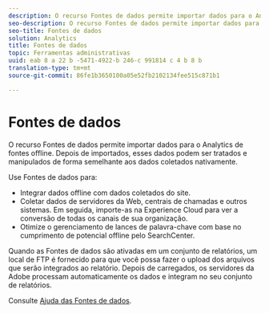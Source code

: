 ```yaml
---
description: O recurso Fontes de dados permite importar dados para o Analytics de fontes offline. Depois de importados, esses dados podem ser tratados e manipulados de forma semelhante aos dados coletados nativamente.
seo-description: O recurso Fontes de dados permite importar dados para o Analytics de fontes offline. Depois de importados, esses dados podem ser tratados e manipulados de forma semelhante aos dados coletados nativamente.
seo-title: Fontes de dados
solution: Analytics
title: Fontes de dados
topic: Ferramentas administrativas
uuid: eab 8 a 22 b -5471-4922-b 246-c 991814 c 4 b 8 b
translation-type: tm+mt
source-git-commit: 86fe1b3650100a05e52fb2102134fee515c871b1

---
```



# Fontes de dados

O recurso Fontes de dados permite importar dados para o Analytics de fontes offline. Depois de importados, esses dados podem ser tratados e manipulados de forma semelhante aos dados coletados nativamente.

Use Fontes de dados para:

* Integrar dados offline com dados coletados do site.
* Coletar dados de servidores da Web, centrais de chamadas e outros sistemas. Em seguida, importe-as na Experience Cloud para ver a conversão de todas os canais de sua organização.
* Otimize o gerenciamento de lances de palavra-chave com base no cumprimento de potencial offline pelo SearchCenter.

Quando as Fontes de dados são ativadas em um conjunto de relatórios, um local de FTP é fornecido para que você possa fazer o upload dos arquivos que serão integrados ao relatório. Depois de carregados, os servidores da Adobe processam automaticamente os dados e integram no seu conjunto de relatórios.

Consulte [Ajuda das Fontes de dados](https://marketing.adobe.com/resources/help/en_US/sc/datasources/).
